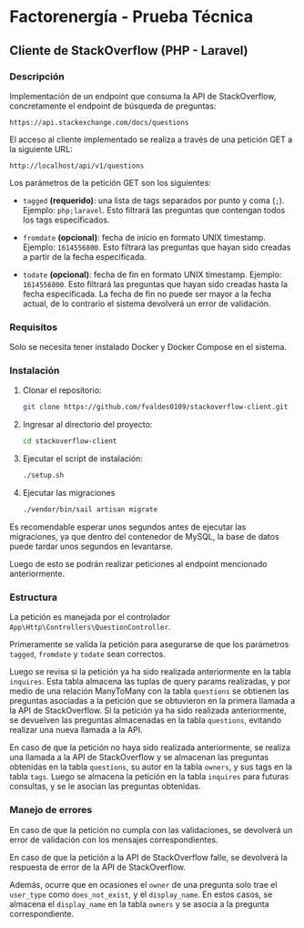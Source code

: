 # Factorenergía - Prueba Técnica

## Cliente de StackOverflow (PHP - Laravel)

### Descripción

Implementación de un endpoint que consuma la API de StackOverflow, concretamente el endpoint de búsqueda de preguntas:

```plaintext
https://api.stackexchange.com/docs/questions
```

El acceso al cliente implementado se realiza a través de una petición GET a la siguiente URL:

```plaintext
http://localhost/api/v1/questions
```

Los parámetros de la petición GET son los siguientes:

- `tagged` **(requerido)**: una lista de tags separados por punto y coma (`;`). Ejemplo: `php;laravel`. Esto filtrará las preguntas que contengan todos los tags especificados.

- `fromdate` **(opcional)**: fecha de inicio en formato UNIX timestamp. Ejemplo: `1614556800`. Esto filtrará las preguntas que hayan sido creadas a partir de la fecha especificada.

- `todate` **(opcional)**: fecha de fin en formato UNIX timestamp. Ejemplo: `1614556800`. Esto filtrará las preguntas que hayan sido creadas hasta la fecha especificada. La fecha de fin no puede ser mayor a la fecha actual, de lo contrario el sistema devolverá un error de validación.


### Requisitos

Solo se necesita tener instalado Docker y Docker Compose en el sistema.

### Instalación

1. Clonar el repositorio:

    ```bash
    git clone https://github.com/fvaldes0109/stackoverflow-client.git
    ```

2. Ingresar al directorio del proyecto:

    ```bash
    cd stackoverflow-client
    ```

3. Ejecutar el script de instalación:

    ```bash
    ./setup.sh
    ```

4. Ejecutar las migraciones

    ```bash
    ./vendor/bin/sail artisan migrate
    ```

Es recomendable esperar unos segundos antes de ejecutar las migraciones, ya que dentro del contenedor de MySQL, la base de datos puede tardar unos segundos en levantarse.

Luego de esto se podrán realizar peticiones al endpoint mencionado anteriormente.

### Estructura

La petición es manejada por el controlador `App\Http\Controllers\QuestionController`.

Primeramente se valida la petición para asegurarse de que los parámetros `tagged`, `fromdate` y `todate` sean correctos.

Luego se revisa si la petición ya ha sido realizada anteriormente en la tabla `inquires`. Esta tabla almacena las tuplas de query params realizadas, y por medio de una relación ManyToMany con la tabla `questions` se obtienen las preguntas asociadas a la petición que se obtuvieron en la primera llamada a la API de StackOverflow. Si la petición ya ha sido realizada anteriormente, se devuelven las preguntas almacenadas en la tabla `questions`, evitando realizar una nueva llamada a la API.

En caso de que la petición no haya sido realizada anteriormente, se realiza una llamada a la API de StackOverflow y se almacenan las preguntas obtenidas en la tabla `questions`, su autor en la tabla `owners`, y sus tags en la tabla `tags`. Luego se almacena la petición en la tabla `inquires` para futuras consultas, y se le asocian las preguntas obtenidas.

### Manejo de errores

En caso de que la petición no cumpla con las validaciones, se devolverá un error de validación con los mensajes correspondientes.

En caso de que la petición a la API de StackOverflow falle, se devolverá la respuesta de error de la API de StackOverflow.

Además, ocurre que en ocasiones el `owner` de una pregunta solo trae el `user_type` como `does_not_exist`, y el `display_name`. En estos casos, se almacena el `display_name` en la tabla `owners` y se asocia a la pregunta correspondiente.
